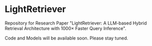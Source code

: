 # LightRetriever
Repository for Research Paper "LightRetriever: A LLM-based Hybrid Retrieval Architecture with 1000× Faster Query Inference".

Code and Models will be available soon. Please stay tuned.

